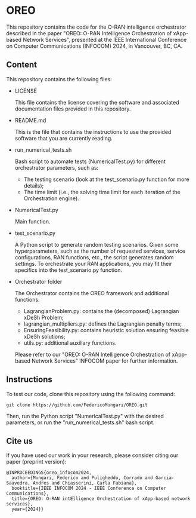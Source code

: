 # OREO
This repository contains the code for the O-RAN intelligence orchestrator described in the paper "OREO: O-RAN Intelligence Orchestration of xApp-based Network Services", presented at the IEEE International Conference on Computer Communications (INFOCOM) 2024, in Vancouver, BC, CA.

## Content
This repository contains the following files:
*   LICENSE
    
    This file contains the license covering the software and associated documentation files provided in this repository.

*   README.md
    
    This is the file that contains the instructions to use the provided software that you are currently reading.


*   run_numerical_tests.sh

    Bash script to automate tests (NumericalTest.py) for different orchestrator parameters, such as:
	- The testing scenario (look at the test_scenario.py function for more details);
	- The time limit (i.e., the solving time limit for each iteration of the Orchestration engine).
	
*   NumericalTest.py

    Main function.

*   test_scenario.py
	
	A Python script to generate random testing scenarios. Given some hyperparameters, such as the number of requested services, service configurations, RAN functions, etc., the script generates random settings. To orchestrate your RAN applications, you may fit their specifics into the test_scenario.py function.
	
*   Orchestrator folder
	
	The Orchestrator contains the OREO framework and additional functions:
	- LagrangianProblem.py: contains the (decomposed) Lagrangian xDeSh Problem;
	- lagrangian_multipliers.py: defines the Lagrangian penalty terms;
	- EnsuringFeasibility.py: contains heuristic solution ensuring feasible xDeSh solutions;
	- utils.py: additional auxiliary functions.
	
	Please refer to our "OREO: O-RAN Intelligence Orchestration of xApp-based Network Services" INFOCOM paper for further information.



## Instructions
To test our code, clone this repository using the following command:
```
git clone https://github.com/FedericoMungari/OREO.git
```
Then, run the Python script "NumericalTest.py" with the desired parameters, or run the "run_numerical_tests.sh" bash script.

## Cite us
If you have used our work in your research, please consider citing our paper (preprint version):

```
@INPROCEEDINGS{oreo_infocom2024,
  author={Mungari, Federico and Puligheddu, Corrado and Garcia-Saavedra, Andres and Chiasserini, Carla Fabiana},
  booktitle={IEEE INFOCOM 2024 - IEEE Conference on Computer Communications}, 
  title={OREO: O-RAN intElligence Orchestration of xApp-based network services}, 
  year={2024}}
```
